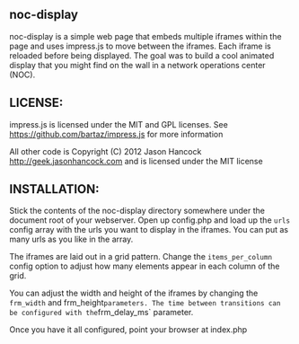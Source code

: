 noc-display
-----------
noc-display is a simple web page that embeds multiple iframes within the page
and uses impress.js to move between the iframes. Each iframe is reloaded before
being displayed. The goal was to build a cool animated display that you might
find on the wall in a network operations center (NOC).

LICENSE:
--------
impress.js is licensed under the MIT and GPL licenses. See
https://github.com/bartaz/impress.js for more information

All other code is Copyright (C) 2012 Jason Hancock 
http://geek.jasonhancock.com and is licensed under the MIT license

INSTALLATION:
-------------
Stick the contents of the noc-display directory somewhere under the
document root of your webserver. Open up config.php and load up the
`urls` config array with the urls you want to display in the iframes.
You can put as many urls as you like in the array.

The iframes are laid out in a grid pattern. Change the `items_per_column`
config option to adjust how many elements appear in each column of the
grid.

You can adjust the width and height of the iframes by changing the
`frm_width` and frm_height` parameters. The time between transitions can be
configured with the `frm_delay_ms` parameter. 

Once you have it all configured, point your browser at index.php
